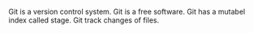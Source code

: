 Git is a version control system.
Git is a free software.
Git has a mutabel index called stage.
Git track changes of files.

